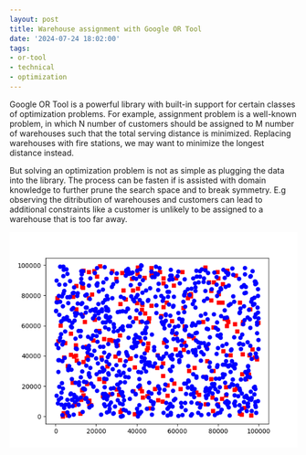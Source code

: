 ```yaml
---
layout: post
title: Warehouse assignment with Google OR Tool
date: '2024-07-24 18:02:00'
tags:
- or-tool
- technical
- optimization
---
```


Google OR Tool is a powerful library with built-in support for certain classes of optimization problems. For example, assignment problem is a well-known problem, in which N number of customers should be assigned to M number of warehouses such that the total serving distance is minimized. Replacing warehouses with fire stations, we may want to minimize the longest distance instead. 

But solving an optimization problem is not as simple as plugging the data into the library. The process can be fasten if is assisted with domain knowledge to further prune the search space and to break symmetry. E.g observing the ditribution of warehouses and customers can lead to additional constraints like a customer is unlikely to be assigned to a warehouse that is too far away. 

![](/content/images/warehouse_assignment.png)

